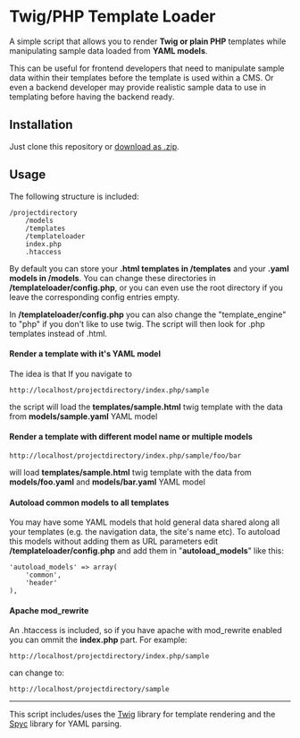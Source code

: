 # Twig/PHP Template Loader

A simple script that allows you to render **Twig or plain PHP**  templates while manipulating sample data loaded from **YAML models**.

This can be useful for frontend developers that need to manipulate sample data within their templates before the template is used within a CMS. Or even a backend developer may provide realistic sample data to use in templating before having the backend ready.

## Installation

Just clone this repository or [download as .zip](https://github.com/nikostsaganos/phptemplateloader/archive/master.zip).


## Usage

The following structure is included:

    /projectdirectory
	    /models
	    /templates
	    /templateloader
	    index.php
	    .htaccess

By default you can store your **.html templates in /templates** and your **.yaml models in /models**. You can change these directories in **/templateloader/config.php**, or you can even use the root directory if you leave the corresponding config entries empty. 

In **/templateloader/config.php** you can also change the "template_engine" to "php" if you don't like to use twig. The script will then look for .php templates instead of .html.

#### Render a template with it's YAML model
The idea is that If you navigate to  	

	http://localhost/projectdirectory/index.php/sample 

the script will load  the  **templates/sample.html** twig template with the data from **models/sample.yaml** YAML model

#### Render a template with different model name or multiple models

	http://localhost/projectdirectory/index.php/sample/foo/bar

will load **templates/sample.html** twig template with the data from **models/foo.yaml** and **models/bar.yaml** YAML model

#### Autoload common models to all templates

You may have some YAML models that hold general data shared along all your templates (e.g. the navigation data, the site's name etc). To autoload this models without adding them as URL parameters edit **/templateloader/config.php** and add them in "**autoload_models**" like this:

	'autoload_models' => array(
        'common',
        'header'
    ),

#### Apache mod_rewrite 

An .htaccess is included, so if you have apache with mod_rewrite enabled you can ommit the **index.php** part. For example:

	http://localhost/projectdirectory/index.php/sample
	
can change to:

	http://localhost/projectdirectory/sample


--- 

This script includes/uses the [Twig](https://github.com/twigphp/Twig) library for template rendering and the [Spyc](https://github.com/mustangostang/spyc/) library for YAML parsing.
